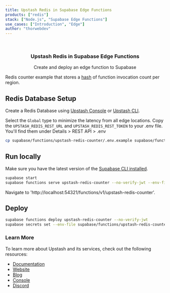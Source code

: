 ```yaml
---
title: Upstash Redis in Supabase Edge Functions
products: ["redis"]
stack: ["Node.js", "Supabase Edge Functions"]
use_cases: ["Introduction", "Edge"]
author: "thorwebdev"
---
```


<br />
<div align="center">

  <h3 align="center">Upstash Redis in Supabase Edge Functions</h3>

  <p align="center">
    Create and deploy an edge function to Supabase
  </p>
</div>

Redis counter example that stores a [hash](https://redis.io/commands/hincrby/) of function invocation count per region.

## Redis Database Setup

Create a Redis Database using [Upstash Console](https://console.upstash.com/) or [Upstash CLI](https://github.com/upstash/cli).

Select the `Global` type to minimize the latency from all edge locations. Copy the `UPSTASH_REDIS_REST_URL` and `UPSTASH_REDIS_REST_TOKEN` to your .env file. You'll find them under Details > REST API > .env

```bash
cp supabase/functions/upstash-redis-counter/.env.example supabase/functions/upstash-redis-counter/.env
```

## Run locally

Make sure you have the latest version of the [Supabase CLI installed](https://supabase.com/docs/guides/cli#installation).

```bash
supabase start
supabase functions serve upstash-redis-counter --no-verify-jwt --env-file supabase/functions/upstash-redis-counter/.env
```

Navigate to 'http://localhost:54321/functions/v1/upstash-redis-counter'.

## Deploy

```bash
supabase functions deploy upstash-redis-counter --no-verify-jwt
supabase secrets set --env-file supabase/functions/upstash-redis-counter/.env
```

### Learn More

To learn more about Upstash and its services, check out the following resources:

- [Documentation](https://docs.upstash.com)
- [Website](https://upstash.com)
- [Blog](https://upstash.com/blog)
- [Console](https://console.upstash.com)
- [Discord](https://upstash.com/discord)


